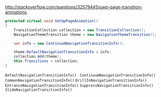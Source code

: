 http://stackoverflow.com/questions/32579445/uwp-page-transition-animations

```csharp
protected virtual void SetUpPageAnimation()
{
    TransitionCollection collection = new TransitionCollection();
    NavigationThemeTransition theme = new NavigationThemeTransition();

    var info = new ContinuumNavigationTransitionInfo();

    theme.DefaultNavigationTransitionInfo = info;
    collection.Add(theme);
    this.Transitions = collection;
}
```

`DefaultNavigationTransitionInfo() `
`ContinuumNavigationTransitionInfo()`
`CommonNavigationTransitionInfo()`
`DrillInNavigationTransitionInfo()`
`EntranceNavigationTransitionInfo()`
`SuppressNavigationTransitionInfo()`
`SlideNavigationTransitionInfo()`
